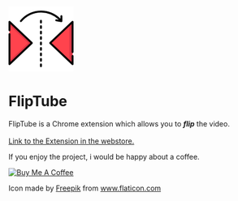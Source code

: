 ![alt-text](img/reflektieren128.png "FlipTube Logo")

# FlipTube

FlipTube is a Chrome extension which allows you to **_flip_** the video. <br> <br>
[Link to the Extension in the webstore.](https://chrome.google.com/webstore/detail/fliptube/gollpjjapppocplphgocmjggifocofjk)

If you enjoy the project, i would be happy about a coffee.

<a href="https://www.buymeacoffee.com/tjanik" target="_blank"><img height="36" src="https://cdn.buymeacoffee.com/buttons/default-blue.png" alt="Buy Me A Coffee" style="height: 51px !important;width: 217px !important;" ></a>


Icon made by [Freepik](https://www.flaticon.com/de/autoren/freepik) from www.flaticon.com
